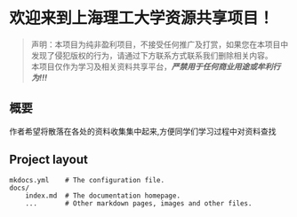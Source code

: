 ﻿<meta http-equiv="Content-Type" content="text/html; charset=utf-8">

# 欢迎来到上海理工大学资源共享项目！

> 声明：本项目为纯非盈利项目，不接受任何推广及打赏，如果您在本项目中发现了侵犯版权的行为，请通过下方联系方式联系我们删除相关内容。  
> 本项目仅作为学习及相关资料共享平台，***严禁用于任何商业用途或牟利行为!!!***

## 概要

作者希望将散落在各处的资料收集集中起来,方便同学们学习过程中对资料查找

## Project layout

    mkdocs.yml    # The configuration file.
    docs/
        index.md  # The documentation homepage.
        ...       # Other markdown pages, images and other files.
